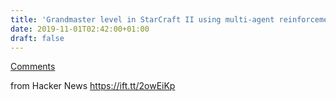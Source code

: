 ```yaml
---
title: 'Grandmaster level in StarCraft II using multi-agent reinforcement learning [pdf]'
date: 2019-11-01T02:42:00+01:00
draft: false
---
```


[Comments](https://news.ycombinator.com/item?id=21402220)  
  
from Hacker News https://ift.tt/2owEiKp